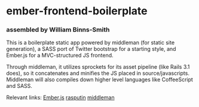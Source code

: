 ember-frontend-boilerplate
====================
### assembled by William Binns-Smith


This is a boilerplate static app powered by middleman (for static site generation), a SASS port of Twitter bootstrap for a starting style, and Ember.js for a MVC-structured JS frontend.

Through middleman, it utilizes sprockets for its asset pipeline (like Rails 3.1 does), so it concatenates and minifies the JS placed in source/javascripts. Middleman will also compiles down higher level languages like CoffeeScript and SASS.

Relevant links:
[Ember.js](http://emberjs.com/)
[rasputin](https://github.com/tchak/rasputin)
[middleman](https://github.com/tdreyno/middleman)